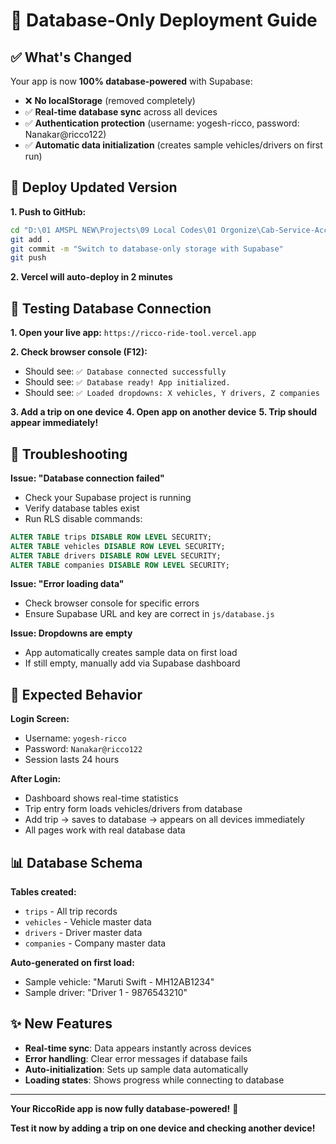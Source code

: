 # 🚀 Database-Only Deployment Guide

## ✅ **What's Changed**

Your app is now **100% database-powered** with Supabase:

- ❌ **No localStorage** (removed completely)
- ✅ **Real-time database sync** across all devices
- ✅ **Authentication protection** (username: yogesh-ricco, password: Nanakar@ricco122)
- ✅ **Automatic data initialization** (creates sample vehicles/drivers on first run)

## 🔄 **Deploy Updated Version**

**1. Push to GitHub:**
```bash
cd "D:\01 AMSPL NEW\Projects\09 Local Codes\01 Orgonize\Cab-Service-Accounts"
git add .
git commit -m "Switch to database-only storage with Supabase"
git push
```

**2. Vercel will auto-deploy in 2 minutes**

## 🧪 **Testing Database Connection**

**1. Open your live app:** `https://ricco-ride-tool.vercel.app`

**2. Check browser console (F12):**
- Should see: `✅ Database connected successfully`
- Should see: `✅ Database ready! App initialized.`
- Should see: `✅ Loaded dropdowns: X vehicles, Y drivers, Z companies`

**3. Add a trip on one device**
**4. Open app on another device**
**5. Trip should appear immediately!**

## 🚨 **Troubleshooting**

**Issue: "Database connection failed"**
- Check your Supabase project is running
- Verify database tables exist
- Run RLS disable commands:
```sql
ALTER TABLE trips DISABLE ROW LEVEL SECURITY;
ALTER TABLE vehicles DISABLE ROW LEVEL SECURITY; 
ALTER TABLE drivers DISABLE ROW LEVEL SECURITY;
ALTER TABLE companies DISABLE ROW LEVEL SECURITY;
```

**Issue: "Error loading data"**
- Check browser console for specific errors
- Ensure Supabase URL and key are correct in `js/database.js`

**Issue: Dropdowns are empty**
- App automatically creates sample data on first load
- If still empty, manually add via Supabase dashboard

## 🎯 **Expected Behavior**

**Login Screen:**
- Username: `yogesh-ricco`
- Password: `Nanakar@ricco122`
- Session lasts 24 hours

**After Login:**
- Dashboard shows real-time statistics
- Trip entry form loads vehicles/drivers from database
- Add trip → saves to database → appears on all devices immediately
- All pages work with real database data

## 📊 **Database Schema**

**Tables created:**
- `trips` - All trip records
- `vehicles` - Vehicle master data  
- `drivers` - Driver master data
- `companies` - Company master data

**Auto-generated on first load:**
- Sample vehicle: "Maruti Swift - MH12AB1234"
- Sample driver: "Driver 1 - 9876543210"

## ✨ **New Features**

- **Real-time sync**: Data appears instantly across devices
- **Error handling**: Clear error messages if database fails
- **Auto-initialization**: Sets up sample data automatically
- **Loading states**: Shows progress while connecting to database

---

**Your RiccoRide app is now fully database-powered!** 🎉

**Test it now by adding a trip on one device and checking another device!**